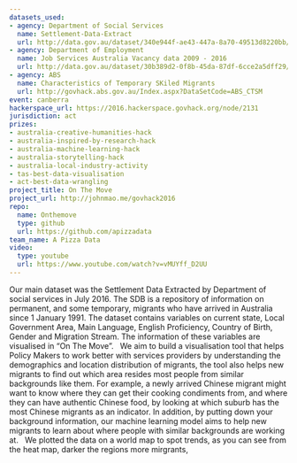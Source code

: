 ```yaml
---
datasets_used:
- agency: Department of Social Services
  name: Settlement-Data-Extract
  url: http://data.gov.au/dataset/340e944f-ae43-447a-8a70-49513d8220bb/resource/4992a99f-2a83-4b90-8dd4-a99e2eef6da1/download/Settlement-Data-Extract.xlsx
- agency: Department of Employment
  name: Job Services Australia Vacancy data 2009 - 2016
  url: http://data.gov.au/dataset/30b389d2-0f8b-45da-87df-6cce2a5dff29/resource/cd69ad9b-428b-46b2-9edc-368fdd4daea6/download/JPO-coded.csv
- agency: ABS
  name: Characteristics of Temporary SKiled Migrants
  url: http://govhack.abs.gov.au/Index.aspx?DataSetCode=ABS_CTSM
event: canberra
hackerspace_url: https://2016.hackerspace.govhack.org/node/2131
jurisdiction: act
prizes:
- australia-creative-humanities-hack
- australia-inspired-by-research-hack
- australia-machine-learning-hack
- australia-storytelling-hack
- australia-local-industry-activity
- tas-best-data-visualisation
- act-best-data-wrangling
project_title: On The Move
project_url: http://johnmao.me/govhack2016
repo:
  name: Onthemove
  type: github
  url: https://github.com/apizzadata
team_name: A Pizza Data
video:
  type: youtube
  url: https://www.youtube.com/watch?v=vMUYff_D2UU
---
```


​​​​​​​Our main dataset was the Settlement Data Extracted by Department of social services in July 2016. The SDB is a repository of information on permanent, and some temporary, migrants who have arrived in Australia since 1 January 1991. The dataset contains variables on current state, Local Government Area, Main Language, English Proficiency, Country of Birth, Gender and Migration Stream. The information of these variables are visualised in “On The Move”.
 
We aim to build a visualisation tool that helps Policy Makers to work better with services providers by understanding the demographics and location distribution of migrants, the tool also helps new migrants to find out which area resides most people from similar backgrounds like them. For example, a newly arrived Chinese migrant might want to know where they can get their cooking condiments from, and where they can have authentic Chinese food, by looking at which suburb has the most Chinese migrants as an indicator. In addition, by putting down your background information, our machine learning model aims to help new migrants to learn about where people with similar backgrounds are working at.
 
We plotted the data on a world map to spot trends, as you can see from the heat map, darker the regions more mirgrants,